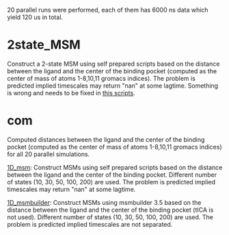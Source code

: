 20 parallel runs were performed, each of them has 6000 ns data which yield 120 us in total.

# 2state_MSM

Construct a 2-state MSM using self prepared scripts based on the distance between the ligand and the center of the binding pocket (computed as the center of mass of atoms 1-8,10,11 gromacs indices). The problem is predicted implied timescales may return "nan" at some lagtime. Something is wrong and needs to be fixed in [this scripts](https://github.com/yunhuige/toy_binding/blob/master/free_simulation/epsilon_2.5/2state_MSM/build_MSM.ipynb).

# com

Computed distances between the ligand and the center of the binding pocket (computed as the center of mass of atoms 1-8,10,11 gromacs indices) for all 20 parallel simulations.

[1D_msm](https://github.com/yunhuige/toy_binding/tree/master/free_simulation/epsilon_2.5/com/1D_msm): Construct MSMs using self prepared scripts based on the distance between the ligand and the center of the binding pocket. Different number of states (10, 30, 50, 100, 200) are used. The problem is predicted implied timescales may return "nan" at some lagtime. 

[1D_msmbuilder](https://github.com/yunhuige/toy_binding/tree/master/free_simulation/epsilon_2.5/com/1D_msmbuilder): Construct MSMs using msmbuilder 3.5 based on the distance between the ligand and the center of the binding pocket (tICA is not used). Different number of states (10, 30, 50, 100, 200) are used. The problem is predicted implied timescales are not separated. 


